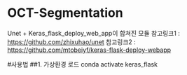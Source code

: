 # OCT-Segmentation
Unet + Keras_flask_deploy_web_app이 합쳐진 모듈
참고링크1 : https://github.com/zhixuhao/unet
참고링크2 : https://github.com/mtobeiyf/keras-flask-deploy-webapp

#사용법
##1. 가상환경 로드 
  conda activate keras_flask

